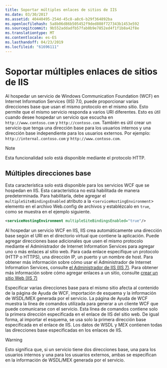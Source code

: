 ```yaml
---
title: Soportar múltiples enlaces de sitios de IIS
ms.date: 03/30/2017
ms.assetid: 40440495-254d-45c8-a8c6-b29f364892ba
ms.openlocfilehash: 5a8b06d86b505452f9ded808f727343b1453e592
ms.sourcegitcommit: 9b552addadfb57fab0b9e7852ed4f1f1b8a42f8e
ms.translationtype: MT
ms.contentlocale: es-ES
ms.lasthandoff: 04/23/2019
ms.locfileid: "61696111"
---
```

# <a name="supporting-multiple-iis-site-bindings"></a>Soportar múltiples enlaces de sitios de IIS
Al hospedar un servicio de Windows Communication Foundation (WCF) en Internet Information Services (IIS) 7.0, puede proporcionar varias direcciones base que usan el mismo protocolo en el mismo sitio. Esto permite que el mismo servicio responda a varios URI diferentes. Esto es útil cuando desee hospedar un servicio que escucha en `http://www.contoso.com` y `http://contoso.com`. También es útil crear un servicio que tenga una dirección base para los usuarios internos y una dirección base independiente para los usuarios externos. Por ejemplo: `http://internal.contoso.com` y `http://www.contoso.com`.  
  
> [!NOTE]
>  Esta funcionalidad solo está disponible mediante el protocolo HTTP.  
  
## <a name="multiple-base-addresses"></a>Múltiples direcciones base  
 Esta característica solo está disponible para los servicios WCF que se hospedan en IIS. Esta característica no está habilitada de manera predeterminada. Para habilitarla, debe agregar el `multipleSiteBindingsEnabled` atributo a la <`serviceHostingEnvironment`> elemento en el archivo Web.config de archivos y establézcalo en `true`, como se muestra en el ejemplo siguiente.  
  
```xml  
<serviceHostingEnvironment multipleSiteBindingsEnabled="true"/>  
```  
  
 Al hospedar un servicio WCF en IIS, IIS crea automáticamente una dirección base según el URI en el directorio virtual que contiene la aplicación. Puede agregar direcciones base adicionales que usen el mismo protocolo mediante el Administrador de Internet Information Services para agregar uno o más enlaces al sitio web. Para cada enlace especifique un protocolo (HTTP o HTTPS), una dirección IP, un puerto y un nombre de host. Para obtener más información sobre cómo usar el Administrador de Internet Information Services, consulte [el Administrador de IIS (IIS 7)](https://go.microsoft.com/fwlink/?LinkId=164057). Para obtener más información sobre cómo agregar enlaces a un sitio, consulte [crear un sitio Web (IIS 7)](https://go.microsoft.com/fwlink/?LinkId=164060)  
  
 Especificar varias direcciones base para el mismo sitio afecta al contenido de la página de Ayuda de WCF, importación de esquema y la información de WSDL/MEX generada por el servicio. La página de Ayuda de WCF muestra la línea de comandos utilizada para generar a un cliente WCF que puede comunicarse con el servicio. Esta línea de comandos contiene solo la primera dirección especificada en el enlace de IIS del sitio web. De igual forma, al importar el esquema, se usa solo la primera dirección base especificada en el enlace de IIS. Los datos de WSDL y MEX contienen todas las direcciones base especificadas en los enlaces de IIS.  
  
> [!WARNING]
>  Esto significa que, si un servicio tiene dos direcciones base, una para los usuarios internos y una para los usuarios externos, ambas se especifican en la información de WSDL/MEX generada por el servicio.

